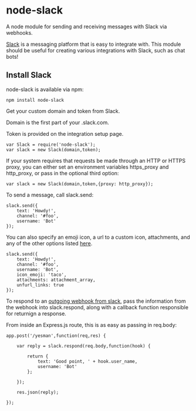 # node-slack

A node module for sending and receiving messages with Slack via webhooks.

[Slack](https://slack.com/) is a messaging platform that is easy to integrate with.
This module should be useful for creating various integrations with Slack, such as
chat bots!

## Install Slack

node-slack is available via npm:

```
npm install node-slack
```


Get your custom domain and token from Slack.

Domain is the first part of your <domain>.slack.com.

Token is provided on the integration setup page.

```
var Slack = require('node-slack');
var slack = new Slack(domain,token);
```

If your system requires that requests be made through
an HTTP or HTTPS proxy, you can either set an environment
variables https_proxy and http_proxy,
or pass in the optional third option:

```
var slack = new Slack(domain,token,{proxy: http_proxy});
```

To send a message, call slack.send:

```
slack.send({
	text: 'Howdy!',
	channel: '#foo',
	username: 'Bot'
});
```

You can also specify an emoji icon, a url to a custom icon, attachments,
and any of the other options listed [here](slack.com/services/new/incoming-webhook).


```
slack.send({
	text: 'Howdy!',
	channel: '#foo',
	username: 'Bot',
	icon_emoji: 'taco',
	attachments: attachment_array,
	unfurl_links: true
});
```



To respond to an [outgoing webhook from slack](https://slack.com/services/new/outgoing-webhook), pass the information from the webhook into slack.respond,
along with a callback function responsible for returnign a response.

From inside an Express.js route, this is as easy as passing in req.body:

```
app.post('/yesman',function(req,res) {

	var reply = slack.respond(req.body,function(hook) {

		return {
			text: 'Good point, ' + hook.user_name,
			username: 'Bot'
		};

	});

	res.json(reply);

});

```
